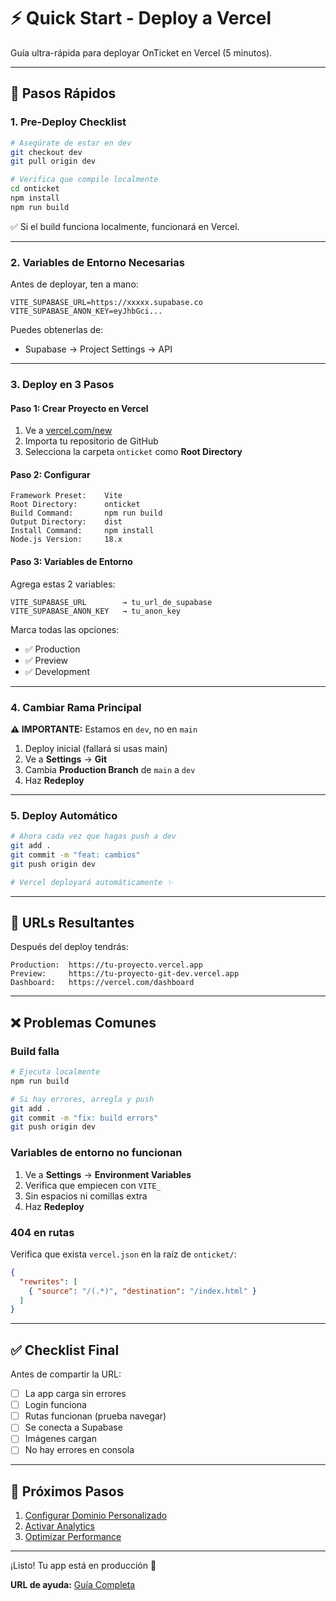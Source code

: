 # ⚡ Quick Start - Deploy a Vercel

Guía ultra-rápida para deployar OnTicket en Vercel (5 minutos).

---

## 🚀 Pasos Rápidos

### 1. Pre-Deploy Checklist

```bash
# Asegúrate de estar en dev
git checkout dev
git pull origin dev

# Verifica que compile localmente
cd onticket
npm install
npm run build
```

✅ Si el build funciona localmente, funcionará en Vercel.

---

### 2. Variables de Entorno Necesarias

Antes de deployar, ten a mano:

```env
VITE_SUPABASE_URL=https://xxxxx.supabase.co
VITE_SUPABASE_ANON_KEY=eyJhbGci...
```

Puedes obtenerlas de:
- Supabase → Project Settings → API

---

### 3. Deploy en 3 Pasos

#### Paso 1: Crear Proyecto en Vercel

1. Ve a [vercel.com/new](https://vercel.com/new)
2. Importa tu repositorio de GitHub
3. Selecciona la carpeta `onticket` como **Root Directory**

#### Paso 2: Configurar

```
Framework Preset:    Vite
Root Directory:      onticket
Build Command:       npm run build
Output Directory:    dist
Install Command:     npm install
Node.js Version:     18.x
```

#### Paso 3: Variables de Entorno

Agrega estas 2 variables:

```
VITE_SUPABASE_URL        → tu_url_de_supabase
VITE_SUPABASE_ANON_KEY   → tu_anon_key
```

Marca todas las opciones:
- ✅ Production
- ✅ Preview  
- ✅ Development

---

### 4. Cambiar Rama Principal

**⚠️ IMPORTANTE:** Estamos en `dev`, no en `main`

1. Deploy inicial (fallará si usas main)
2. Ve a **Settings** → **Git**
3. Cambia **Production Branch** de `main` a `dev`
4. Haz **Redeploy**

---

### 5. Deploy Automático

```bash
# Ahora cada vez que hagas push a dev
git add .
git commit -m "feat: cambios"
git push origin dev

# Vercel deployará automáticamente ✨
```

---

## 🎯 URLs Resultantes

Después del deploy tendrás:

```
Production:  https://tu-proyecto.vercel.app
Preview:     https://tu-proyecto-git-dev.vercel.app
Dashboard:   https://vercel.com/dashboard
```

---

## ❌ Problemas Comunes

### Build falla

```bash
# Ejecuta localmente
npm run build

# Si hay errores, arregla y push
git add .
git commit -m "fix: build errors"
git push origin dev
```

### Variables de entorno no funcionan

1. Ve a **Settings** → **Environment Variables**
2. Verifica que empiecen con `VITE_`
3. Sin espacios ni comillas extra
4. Haz **Redeploy**

### 404 en rutas

Verifica que exista `vercel.json` en la raíz de `onticket/`:

```json
{
  "rewrites": [
    { "source": "/(.*)", "destination": "/index.html" }
  ]
}
```

---

## ✅ Checklist Final

Antes de compartir la URL:

- [ ] La app carga sin errores
- [ ] Login funciona
- [ ] Rutas funcionan (prueba navegar)
- [ ] Se conecta a Supabase
- [ ] Imágenes cargan
- [ ] No hay errores en consola

---

## 📱 Próximos Pasos

1. [Configurar Dominio Personalizado](./DEPLOYMENT_GUIDE.md#paso-6-configurar-dominio-opcional)
2. [Activar Analytics](./DEPLOYMENT_GUIDE.md#paso-8-monitoreo-y-analytics)
3. [Optimizar Performance](./DEPLOYMENT_GUIDE.md#paso-10-optimizaciones)

---

¡Listo! Tu app está en producción 🎉

**URL de ayuda:** [Guía Completa](./DEPLOYMENT_GUIDE.md)

